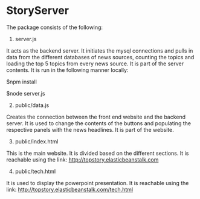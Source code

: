 # StoryServer
The package consists of the following:
1. server.js

It acts as the backend server. It initiates the mysql connections and pulls in data from the different databases of news sources, counting the topics and loading the top 5 topics from every news source. It is part of the server contents.
It is run in the following manner locally:

$npm install

$node server.js

2. public/data.js

Creates the connection between the front end website and the backend server. It is used to change the contents of the buttons and populating the respective panels with the news headlines.
It is part of the website.

3. public/index.html

This is the main website. It is divided based on the different sections. It is reachable using the link: http://topstory.elasticbeanstalk.com

4. public/tech.html

It is used to display the powerpoint presentation. It is reachable using the link: http://topstory.elasticbeanstalk.com/tech.html
